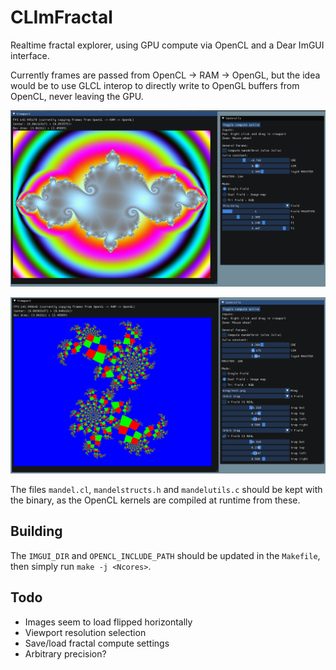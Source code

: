 # CLImFractal

Realtime fractal explorer, using GPU compute via OpenCL and a Dear ImGUI interface.

Currently frames are passed from OpenCL -> RAM -> OpenGL, but the idea would be to use GLCL interop to directly write to OpenGL buffers from OpenCL, never leaving the GPU.

![alt text](gallery/1.png)

![alt text](gallery/2.png)

The files `mandel.cl`, `mandelstructs.h` and `mandelutils.c` should be kept with the binary, as the OpenCL kernels are compiled at runtime from these.

## Building

The `IMGUI_DIR` and `OPENCL_INCLUDE_PATH` should be updated in the `Makefile`, then simply run `make -j <Ncores>`.

## Todo

* Images seem to load flipped horizontally
* Viewport resolution selection
* Save/load fractal compute settings
* Arbitrary precision?
